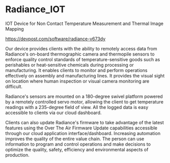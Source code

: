 # Radiance_IOT
IOT Device for Non Contact Temperature Measurement and Thermal Image Mapping


https://devpost.com/software/radiance-v673dy


Our device provides clients with the ability to remotely access data from Radiance's on-board thermographic camera and thermopile sensors to enforce quality control standards of temperature-sensitive goods such as perishables or heat-sensitive chemicals during processing or manufacturing. It enables clients to monitor and perform operations effectively on assembly and manufacturing lines. It provides the visual sight on location where human inspection or visual camera monitoring are difficult.

Radiance's sensors are mounted on a 180-degree swivel platform powered by a remotely controlled servo motor, allowing the client to get temperature readings with a 235-degree field of view. All the logged data is easy accessible to clients via our cloud dashboard.

Clients can also update Radiance's firmware to take advantage of the latest features using the Over The Air Firmware Update capabilities accessible through our cloud application interface/dashboard. Increasing automation improves the quality of the entire value chain. The person can use information to program and control operations and make decisions to optimize the quality, safety, efficiency and environmental aspects of production.
